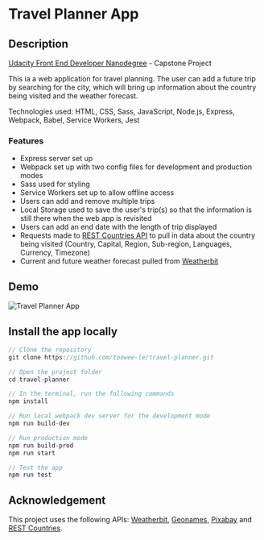 # Travel Planner App

## Description

[Udacity Front End Developer Nanodegree](https://www.udacity.com/course/front-end-web-developer-nanodegree--nd0011) - Capstone Project</br>

This ia a web application for travel planning. The user can add a future trip by searching for the city, which will bring up information about the country being visited and the weather forecast.</br>

Technologies used: HTML, CSS, Sass, JavaScript, Node.js, Express, Webpack, Babel, Service Workers, Jest

### Features

- Express server set up
- Webpack set up with two config files for development and production modes
- Sass used for styling
- Service Workers set up to allow offline access
- Users can add and remove multiple trips
- Local Storage used to save the user's trip(s) so that the information is still there when the web app is revisited
- Users can add an end date with the length of trip displayed
- Requests made to [REST Countries API](https://restcountries.eu/) to pull in data about the country being visited (Country, Capital, Region, Sub-region, Languages, Currency, Timezone)
- Current and future weather forecast pulled from [Weatherbit](https://www.weatherbit.io/api)

## Demo

![Travel Planner App](demo.gif)

## Install the app locally

```javascript
// Clone the repository
git clone https://github.com/toowee-le/travel-planner.git

// Open the project folder
cd travel-planner

// In the terminal, run the following commands
npm install

// Run local webpack dev server for the development mode
npm run build-dev

// Run production mode
npm run build-prod
npm run start

// Test the app
npm run test

```

## Acknowledgement

This project uses the following APIs: [Weatherbit](https://www.weatherbit.io/api), [Geonames](http://www.geonames.org/export/web-services.html), [Pixabay](https://pixabay.com/api/docs/) and [REST Countries](https://restcountries.eu/).
